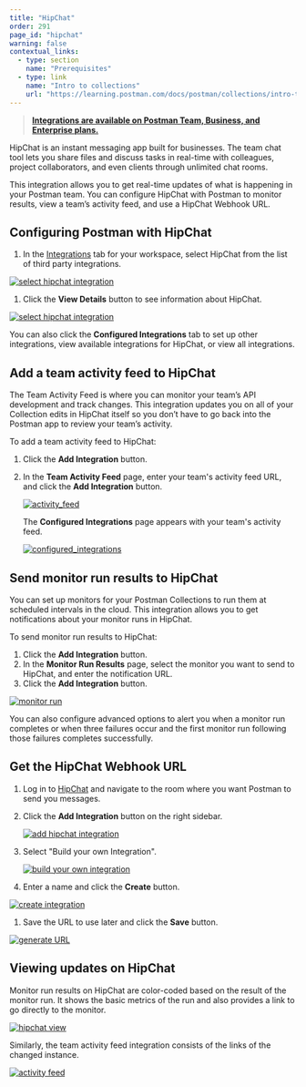 ```yaml
---
title: "HipChat"
order: 291
page_id: "hipchat"
warning: false
contextual_links:
  - type: section
    name: "Prerequisites"
  - type: link
    name: "Intro to collections"
    url: "https://learning.postman.com/docs/postman/collections/intro-to-collections"
---
```


> __[Integrations are available on Postman Team, Business, and Enterprise plans.](https://www.getpostman.com/pricing)__

HipChat is an instant messaging app built for businesses. The team chat tool lets you share files and discuss tasks in real-time with colleagues, project collaborators, and even clients through unlimited chat rooms.

This integration allows you to get real-time updates of what is happening in your Postman team. You can configure HipChat with Postman to monitor results, view a team’s activity feed, and use a HipChat Webhook URL.

## Configuring Postman with HipChat

1. In the [Integrations](https://go.postman.co/workspaces) tab for your workspace, select HipChat from the list of third party integrations.

[![select hipchat integration](https://assets.postman.com/postman-docs/integrations-hipchat.png)](https://assets.postman.com/postman-docs/integrations-hipchat.png)

1. Click the **View Details** button to see information about HipChat.

[![select hipchat integration](https://assets.postman.com/postman-docs/WS-integrations-hipchat-confIntegrations.png)](https://assets.postman.com/postman-docs/WS-integrations-hipchat-confIntegrations.png)

You can also click the **Configured Integrations** tab to set up other integrations, view available integrations for HipChat, or view all integrations.

## Add a team activity feed to HipChat

The Team Activity Feed is where you can monitor your team’s API development and track changes. This integration updates you on all of your Collection edits in HipChat itself so you don’t have to go back into the Postman app to review your team’s activity.

To add a team activity feed to HipChat:

1. Click the **Add Integration** button.
1. In the **Team Activity Feed** page, enter your team's activity feed URL, and click the **Add Integration** button.

   [![activity_feed](https://assets.postman.com/postman-docs/WS-integrations-hipchat-teamactivityFeed.png)](https://assets.postman.com/postman-docs/WS-integrations-hipchat-teamactivityFeed.png)

   The **Configured Integrations** page appears with your team's activity feed.

   [![configured_integrations](https://assets.postman.com/postman-docs/WS-integrations-hipchat-configuredIntegrations.png)](https://assets.postman.com/postman-docs/WS-integrations-hipchat-configuredIntegrations.png)

## Send monitor run results to HipChat

You can set up monitors for your Postman Collections to run them at scheduled intervals in the cloud. This integration allows you to get notifications about your monitor runs in HipChat.

To send monitor run results to HipChat:

1. Click the **Add Integration** button.
1. In the **Monitor Run Results** page, select the monitor you want to send to HipChat, and enter the notification URL.
1. Click the **Add Integration** button.

  [![monitor run](https://assets.postman.com/postman-docs/WS-integrations-hipchat-monitorRun1.png)](https://assets.postman.com/postman-docs/WS-integrations-hipchat-monitorRun1.png)

   You can also configure advanced options to alert you when a monitor run completes or when three failures occur and the first monitor run following those failures completes successfully.

## Get the HipChat Webhook URL

1. Log in to [HipChat](https://www.hipchat.com/sign_in) and navigate to the room where you want Postman to send you messages.

1. Click the **Add Integration** button on the right sidebar.

   [![add hipchat integration](https://assets.postman.com/postman-docs/58856804.png)](https://assets.postman.com/postman-docs/58856804.png)

1. Select "Build your own Integration".

   [![build your own integration](https://assets.postman.com/postman-docs/58856838.png)](https://assets.postman.com/postman-docs/58856838.png)

1. Enter a name and click the **Create** button.

  [![create integration](https://assets.postman.com/postman-docs/58856857.png)](https://assets.postman.com/postman-docs/58856857.png)

1. Save the URL to use later and click the **Save** button.

  [![generate URL](https://assets.postman.com/postman-docs/58856916.png)](https://assets.postman.com/postman-docs/58856916.png)

## Viewing updates on HipChat

Monitor run results on HipChat are color-coded based on the result of the monitor run. It shows the basic metrics of the run and also provides a link to go directly to the monitor.

[![hipchat view](https://assets.postman.com/postman-docs/58857265.png)](https://assets.postman.com/postman-docs/58857265.png)

Similarly, the team activity feed integration consists of the links of the changed instance.

[![activity feed](https://assets.postman.com/postman-docs/hipchat-activity-feed2.png)](https://assets.postman.com/postman-docs/hipchat-activity-feed2.png)
